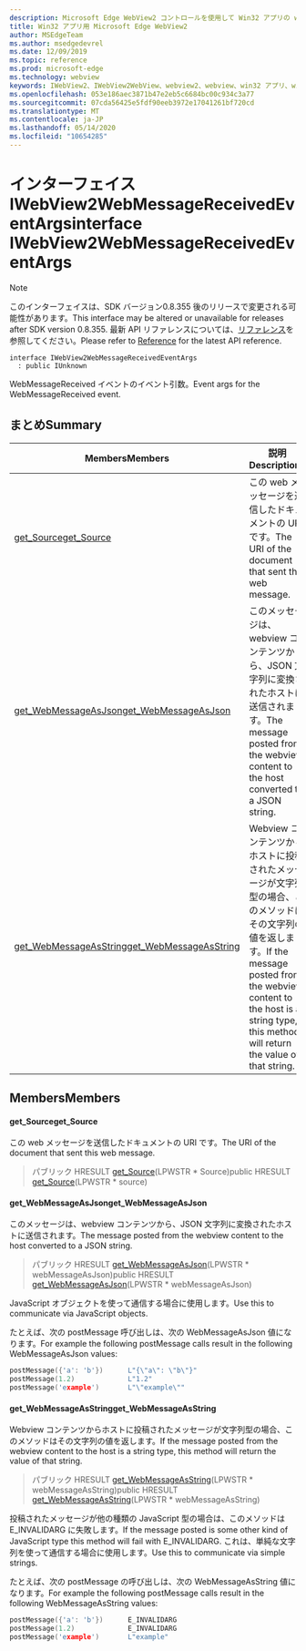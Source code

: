 ```yaml
---
description: Microsoft Edge WebView2 コントロールを使用して Win32 アプリの web コンテンツをホストする
title: Win32 アプリ用 Microsoft Edge WebView2
author: MSEdgeTeam
ms.author: msedgedevrel
ms.date: 12/09/2019
ms.topic: reference
ms.prod: microsoft-edge
ms.technology: webview
keywords: IWebView2、IWebView2WebView、webview2、webview、win32 アプリ、win32、edge
ms.openlocfilehash: 053e186aec3871b47e2eb5c6684bc00c934c3a77
ms.sourcegitcommit: 07cda56425e5fdf90eeb3972e17041261bf720cd
ms.translationtype: MT
ms.contentlocale: ja-JP
ms.lasthandoff: 05/14/2020
ms.locfileid: "10654285"
---
```

# <span data-ttu-id="536b5-104">インターフェイス IWebView2WebMessageReceivedEventArgs</span><span class="sxs-lookup"><span data-stu-id="536b5-104">interface IWebView2WebMessageReceivedEventArgs</span></span> 

> [!NOTE]
> <span data-ttu-id="536b5-105">このインターフェイスは、SDK バージョン0.8.355 後のリリースで変更される可能性があります。</span><span class="sxs-lookup"><span data-stu-id="536b5-105">This interface may be altered or unavailable for releases after SDK version 0.8.355.</span></span> <span data-ttu-id="536b5-106">最新 API リファレンスについては、[リファレンス](../../../webview2-api-reference.md)を参照してください。</span><span class="sxs-lookup"><span data-stu-id="536b5-106">Please refer to [Reference](../../../webview2-api-reference.md) for the latest API reference.</span></span>

```
interface IWebView2WebMessageReceivedEventArgs
  : public IUnknown
```

<span data-ttu-id="536b5-107">WebMessageReceived イベントのイベント引数。</span><span class="sxs-lookup"><span data-stu-id="536b5-107">Event args for the WebMessageReceived event.</span></span>

## <span data-ttu-id="536b5-108">まとめ</span><span class="sxs-lookup"><span data-stu-id="536b5-108">Summary</span></span>

 <span data-ttu-id="536b5-109">Members</span><span class="sxs-lookup"><span data-stu-id="536b5-109">Members</span></span>                        | <span data-ttu-id="536b5-110">説明</span><span class="sxs-lookup"><span data-stu-id="536b5-110">Descriptions</span></span>
--------------------------------|---------------------------------------------
[<span data-ttu-id="536b5-111">get_Source</span><span class="sxs-lookup"><span data-stu-id="536b5-111">get_Source</span></span>](#get_source) | <span data-ttu-id="536b5-112">この web メッセージを送信したドキュメントの URI です。</span><span class="sxs-lookup"><span data-stu-id="536b5-112">The URI of the document that sent this web message.</span></span>
[<span data-ttu-id="536b5-113">get_WebMessageAsJson</span><span class="sxs-lookup"><span data-stu-id="536b5-113">get_WebMessageAsJson</span></span>](#get_webmessageasjson) | <span data-ttu-id="536b5-114">このメッセージは、webview コンテンツから、JSON 文字列に変換されたホストに送信されます。</span><span class="sxs-lookup"><span data-stu-id="536b5-114">The message posted from the webview content to the host converted to a JSON string.</span></span>
[<span data-ttu-id="536b5-115">get_WebMessageAsString</span><span class="sxs-lookup"><span data-stu-id="536b5-115">get_WebMessageAsString</span></span>](#get_webmessageasstring) | <span data-ttu-id="536b5-116">Webview コンテンツからホストに投稿されたメッセージが文字列型の場合、このメソッドはその文字列の値を返します。</span><span class="sxs-lookup"><span data-stu-id="536b5-116">If the message posted from the webview content to the host is a string type, this method will return the value of that string.</span></span>

## <span data-ttu-id="536b5-117">Members</span><span class="sxs-lookup"><span data-stu-id="536b5-117">Members</span></span>

#### <span data-ttu-id="536b5-118">get_Source</span><span class="sxs-lookup"><span data-stu-id="536b5-118">get_Source</span></span> 

<span data-ttu-id="536b5-119">この web メッセージを送信したドキュメントの URI です。</span><span class="sxs-lookup"><span data-stu-id="536b5-119">The URI of the document that sent this web message.</span></span>

> <span data-ttu-id="536b5-120">パブリック HRESULT [get_Source](#get_source)(LPWSTR \* Source)</span><span class="sxs-lookup"><span data-stu-id="536b5-120">public HRESULT [get_Source](#get_source)(LPWSTR \* source)</span></span>

#### <span data-ttu-id="536b5-121">get_WebMessageAsJson</span><span class="sxs-lookup"><span data-stu-id="536b5-121">get_WebMessageAsJson</span></span> 

<span data-ttu-id="536b5-122">このメッセージは、webview コンテンツから、JSON 文字列に変換されたホストに送信されます。</span><span class="sxs-lookup"><span data-stu-id="536b5-122">The message posted from the webview content to the host converted to a JSON string.</span></span>

> <span data-ttu-id="536b5-123">パブリック HRESULT [get_WebMessageAsJson](#get_webmessageasjson)(LPWSTR \* webMessageAsJson)</span><span class="sxs-lookup"><span data-stu-id="536b5-123">public HRESULT [get_WebMessageAsJson](#get_webmessageasjson)(LPWSTR \* webMessageAsJson)</span></span>

<span data-ttu-id="536b5-124">JavaScript オブジェクトを使って通信する場合に使用します。</span><span class="sxs-lookup"><span data-stu-id="536b5-124">Use this to communicate via JavaScript objects.</span></span>

<span data-ttu-id="536b5-125">たとえば、次の postMessage 呼び出しは、次の WebMessageAsJson 値になります。</span><span class="sxs-lookup"><span data-stu-id="536b5-125">For example the following postMessage calls result in the following WebMessageAsJson values:</span></span>

```cpp
postMessage({'a': 'b'})      L"{\"a\": \"b\"}"
postMessage(1.2)             L"1.2"
postMessage('example')       L"\"example\""
```

#### <span data-ttu-id="536b5-126">get_WebMessageAsString</span><span class="sxs-lookup"><span data-stu-id="536b5-126">get_WebMessageAsString</span></span> 

<span data-ttu-id="536b5-127">Webview コンテンツからホストに投稿されたメッセージが文字列型の場合、このメソッドはその文字列の値を返します。</span><span class="sxs-lookup"><span data-stu-id="536b5-127">If the message posted from the webview content to the host is a string type, this method will return the value of that string.</span></span>

> <span data-ttu-id="536b5-128">パブリック HRESULT [get_WebMessageAsString](#get_webmessageasstring)(LPWSTR \* webMessageAsString)</span><span class="sxs-lookup"><span data-stu-id="536b5-128">public HRESULT [get_WebMessageAsString](#get_webmessageasstring)(LPWSTR \* webMessageAsString)</span></span>

<span data-ttu-id="536b5-129">投稿されたメッセージが他の種類の JavaScript 型の場合は、このメソッドは E_INVALIDARG に失敗します。</span><span class="sxs-lookup"><span data-stu-id="536b5-129">If the message posted is some other kind of JavaScript type this method will fail with E_INVALIDARG.</span></span> <span data-ttu-id="536b5-130">これは、単純な文字列を使って通信する場合に使用します。</span><span class="sxs-lookup"><span data-stu-id="536b5-130">Use this to communicate via simple strings.</span></span>

<span data-ttu-id="536b5-131">たとえば、次の postMessage の呼び出しは、次の WebMessageAsString 値になります。</span><span class="sxs-lookup"><span data-stu-id="536b5-131">For example the following postMessage calls result in the following WebMessageAsString values:</span></span>

```cpp
postMessage({'a': 'b'})      E_INVALIDARG
postMessage(1.2)             E_INVALIDARG
postMessage('example')       L"example"
```

